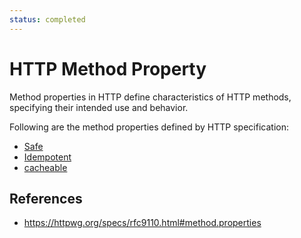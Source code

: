 ```yaml
---
status: completed
---
```


# HTTP Method Property

Method properties in HTTP define characteristics of HTTP methods, specifying their intended use and behavior.

Following are the method properties defined by HTTP specification:

- [Safe](http/method-property/safe)
- [Idempotent](http/method-property/idempotent)
- [cacheable](http/method-property/cacheable)

## References

- https://httpwg.org/specs/rfc9110.html#method.properties
